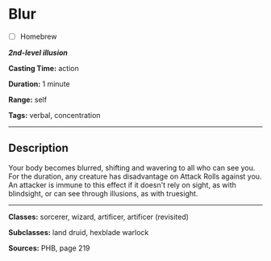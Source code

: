 # Blur

- [ ] Homebrew

***2nd-level illusion***

**Casting Time:** action

**Duration:** 1 minute

**Range:** self

**Tags:** verbal, concentration

---

## Description
Your body becomes blurred, shifting and wavering to all who can see you.
For the duration, any creature has disadvantage on Attack Rolls against you.
An attacker is immune to this effect if it doesn't rely on sight, as with blindsight, or can see through illusions, as with truesight.

---

**Classes:** sorcerer, wizard, artificer, artificer (revisited)

**Subclasses:** land druid, hexblade warlock

**Sources:** PHB, page 219
